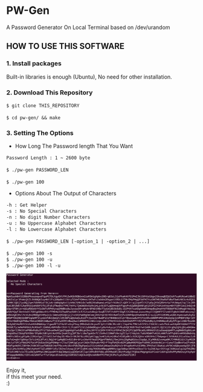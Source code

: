 # PW-Gen

A Password Generator On Local Terminal based on /dev/urandom


## HOW TO USE THIS SOFTWARE

### 1. Install packages

Built-in libraries is enough (Ubuntu), No need for other installation.


### 2. Download This Repository

```
$ git clone THIS_REPOSITORY

$ cd pw-gen/ && make
```


### 3. Setting The Options

* How Long The Password length That You Want
```
Password Length : 1 ~ 2600 byte

$ ./pw-gen PASSWORD_LEN

$ ./pw-gen 100
```

* Options About The Output of Characters 
```
-h : Get Helper
-s : No Special Characters
-n : No digit Number Characters
-u : No Uppercase Alphabet Characters
-l : No Lowercase Alphabet Characters

$ ./pw-gen PASSWORD_LEN [-option_1 | -option_2 | ...]

$ ./pw-gen 100 -s 
$ ./pw-gen 100 -u 
$ ./pw-gen 100 -l -u 
```

![pw_gen_demo.png](./README.files/pw_gen_demo.png)


Enjoy it,  
if this meet your need.  
:)
